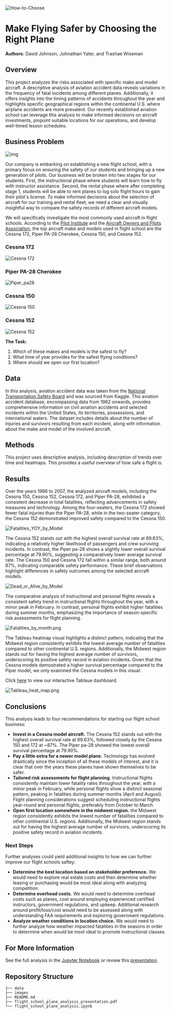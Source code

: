 ![How-to-Choose](./images/cessna_vs_piper.jpg)

# Make Flying Safer by Choosing the Right Plane

**Authors**: David Johnson, Johnathan Yater, and Trashae Wiseman

## Overview

This project analyzes the risks associated with specific make and model aircraft. A descriptive analysis of aviation accident data reveals variations in the frequency of fatal incidents among different planes. Additionally, it offers insights into the timing patterns of accidents throughout the year and highlights specific geographical regions within the continental U.S. where airplane accidents are more prevalent. Our recently established aviation school can leverage this analysis to make informed decisions on aircraft investments, pinpoint suitable locations for our operations, and develop well-timed lesson schedules.

## Business Problem

![img](./images/animals.png)

Our company is embarking on establishing a new flight school, with a primary focus on ensuring the safety of our students and bringing up a new generation of pilots. Our business will be broken into two stages for our students. First, the instructional phase where students will learn how to fly with instructor assistance. Second, the rental phase where after completing stage 1, students will be able to rent planes to log solo flight hours to gain their pilot's license. To make informed decisions about the selection of aircraft for our training and rental fleet, we need a clear and visually insightful way to compare the safety records of different aircraft models.

We will specifically investigate the most commonly used aircraft in flight schools. According to the [Pilot Institute](https://pilotinstitute.com/flight-school-aircraft/) and the [Aircraft Owners and Pilots Association](https://www.aopa.org/training-and-safety/learn-to-fly/flying-for-fun/choose-where-to-train/training-aircraft-review#:~:text=Cessna%20172%3A%20The%20Cessna%20172,%2Dinjected%20four%2Dcylinder%20engines.), the top aircraft make and models used in flight school are the Cessna 172, Piper PA-28 Cherokee, Cessna 150, and Cessna 152.

### Cessna 172
![Cessna 172](./images/cessna_172.jpg)

### Piper PA-28 Cherokee
![Piper_pa28](./images/piper_pa28.jpg)

### Cessna 150
![Cessna 150](./images/cessna_150.jpg)

### Cessna 152
![Cessna 152](./images/cessna_152.jpg)

**The Task:**
1. Which of these makes and models is the safest to fly?
2. What time of year provides for the safest flying conditions?
3. Where should we open our first location?

## Data

In this analysis, aviation accident data was taken from the [National Transportation Safety Board](https://www.kaggle.com/datasets/khsamaha/aviation-accident-database-synopses/data?select=AviationData.csv) and was sourced from Kaggle. This aviation accident database, encompassing data from 1962 onwards, provides comprehensive information on civil aviation accidents and selected incidents within the United States, its territories, possessions, and international waters. The dataset includes details about the number of injuries and survivors resulting from each incident, along with information about the make and model of the involved aircraft.

## Methods

This project uses descriptive analysis, including description of trends over time and heatmaps. This provides a useful overview of how safe a flight is.

## Results

Over the years 1986 to 2007, the analyzed aircraft models, including the Cessna 150, Cessna 152, Cessna 172, and Piper PA-28, exhibited a consistent decrease in total fatalities, reflecting advancements in safety measures and technology. Among the four-seaters, the Cessna 172 showed fewer fatal injuries than the Piper PA-28, while in the two-seater category, the Cessna 152 demonstrated improved safety compared to the Cessna 150.

![Fatalities_YOY_by_Model](./images/fatalities_YOY_by_model.png)

The Cessna 152 stands out with the highest overall survival rate at 89.63%, indicating a relatively higher likelihood of passengers and crew surviving incidents. In contrast, the Piper pa-28 shows a slightly lower overall survival percentage at 79.90%, suggesting a comparatively lower average survival rate. The Cessna 150 and Cessna 172 fall within a similar range, both around 87%, indicating comparable safety performance. These brief observations highlight differences in safety outcomes among the selected aircraft models.

![Dead_or_Alive_by_Model](./images/doa_percent_by_model.png)

The comparative analysis of instructional and personal flights reveals a consistent safety trend in instructional flights throughout the year, with a minor peak in February. In contrast, personal flights exhibit higher fatalities during summer months, emphasizing the importance of season-specific risk assessments for flight planning.

![Fatalities_by_month.png](./images/Total_Fatalities_by_Month.png)

The Tableau heatmap visual highlights a distinct pattern, indicating that the Midwest region consistently exhibits the lowest average number of fatalities compared to other continental U.S. regions. Additionally, the Midwest region stands out for having the highest average number of survivors, underscoring its positive safety record in aviation incidents. Given that the Cessna models demostrated a higher survival percentage compared to the Piper model, we only examined the Cessna models in this visual.

Click [here](https://public.tableau.com/views/AviationIncidentAnalysis/Dashboard1?:language=en-US&:display_count=n&:origin=viz_share_link) to view our interactive Tablaue dashboard.

![Tableau_heat_map.png](./images/tableau_visual-US_heatmap_doa.png)


## Conclusions

This analysis leads to four recommendations for starting our flight school business:

- **Invest in a Cessna model aircraft.** The Cessna 152 stands out with the highest overall survival rate at 89.63%, followed closely by the Cessna 150 and 172 at ~87%. The Piper pa-28 showed the lowest overall survival percentage at 79.90%. 
- **Pay a little extra for a newer model plane.** Technology has evolved drastically since the inception of all these models of interest, and it is clear that over the years these planes have shown themselves to be safer.
- **Tailored risk assessments for flight planning.** Instructional flights consistently maintain lower fatality rates throughout the year, with a minor peak in February, while personal flights show a distinct seasonal pattern, peaking in fatalities during summer months (April and August). Flight planning considerations suggest scheduling instructional flights year-round and personal flights, preferably from October to March.
- **Open first location somewhere in the midwest region.** the Midwest region consistently exhibits the lowest number of fatalities compared to other continental U.S. regions. Additionally, the Midwest region stands out for having the highest average number of survivors, underscoring its positive safety record in aviation incidents.

### Next Steps

Further analyses could yield additional insights to how we can further improve our flight schools saftey:

- **Determine the best location based on stakeholder preference.** We would need to explore real estate costs and then determine whether leasing or purchasing would be most ideal along with analyzing competition.
- **Determine overhead costs.** We would need to determine overhead costs such as planes, cost around employing experienced certified instructors, government regulations, and upkeep. Additional research around profit/loss/cost would need to be assessed along with understanding FAA requirements and exploring government regulations.
- **Analyze weather conditions in location choice.** We would need to further analyze how weather impacted fatalities in the seasons in order to determine when would be most ideal to promote instructional classes.

## For More Information

See the full analysis in the [Jupyter Notebook](./flight_school_plane_analysis.ipynb) or review this [presentation](./Animal_Shelter_Needs_Presentation.pdf).

## Repository Structure

```
├── data
├── images
├── README.md
├── flight_school_plane_analysis_presentation.pdf
└── flight_school_plane_analysis.ipynb
```